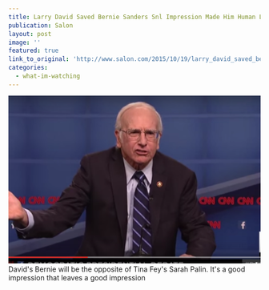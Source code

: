 ```yaml
---
title: Larry David Saved Bernie Sanders Snl Impression Made Him Human Likable  After a Rough Debate With Hillary Clinton
publication: Salon
layout: post
image: ''
featured: true
link_to_original: 'http://www.salon.com/2015/10/19/larry_david_saved_bernie_sanders_snl_impression_made_him_human_likable_after_a_rough_debate_with_hillary_clinton/'
categories:
  - what-im-watching
---
```


![](/uploads/versions/screen-shot-2015-10-18-at-11.22.23-pm-620x412---x----620-412x---.png)David's Bernie will be the opposite of Tina Fey's Sarah Palin. It's a good impression that leaves a good impression

&nbsp;